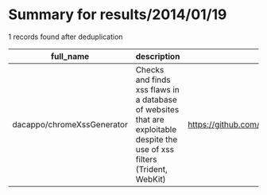 
# Summary for results/2014/01/19
    
1 records found after deduplication

| full_name | description | html_url | matched_list | matched_count | pushed_at | size | stargazers_count | language | forks_count | vul_ids |
|----------------------------|----------------------------------------------------------------------------------------------------------------------------|-----------------------------------------------|----------------|-----------------|---------------------------|--------|--------------------|------------|---------------|-----------|
| dacappo/chromeXssGenerator | Checks and finds xss flaws in a database of websites that are exploitable despite the use of xss filters (Trident, WebKit) | https://github.com/dacappo/chromeXssGenerator | ['exploit'] | 1 | 2014-01-19 13:51:01+00:00 | 6476 | 0 | Java | 0 | [] |
